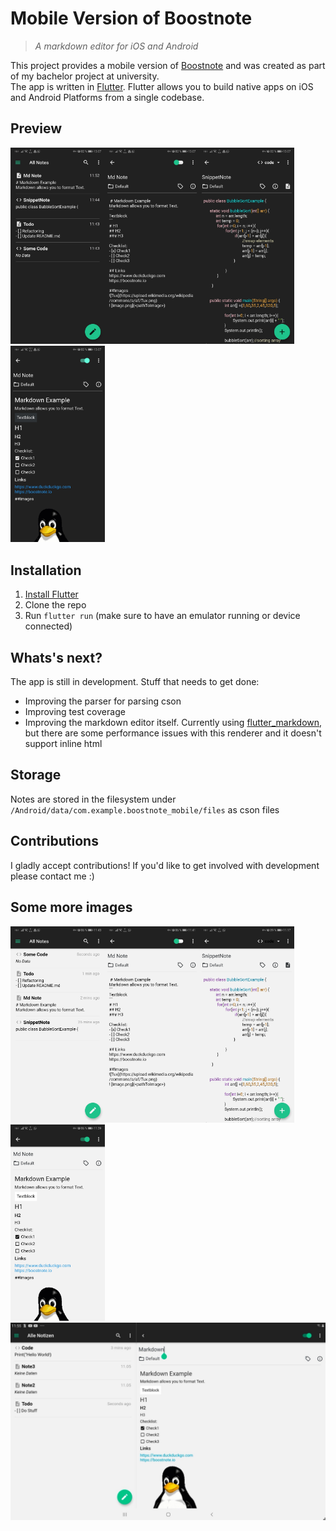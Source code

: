 # Mobile Version of Boostnote

> *A markdown editor for iOS and Android*    

This project provides a mobile version of [Boostnote](https://github.com/BoostIO/Boostnote) and was created as part of my bachelor project at university.  
The app is written in [Flutter](https://flutter.io). Flutter allows you to build native apps on iOS and Android Platforms from a single codebase.

## Preview
<img align="left" src="/imagesApp/NoteOverviewBlack.jpeg" width="30%">
<img src="/imagesApp/CodeBlack.jpeg" width="30%">
<img align="left" src="/imagesApp/NoteEditorBlack.jpeg" width="30%">
<img src="/imagesApp/NotePrevBlack.jpeg" width="30%">


## Installation

1. [Install Flutter](https://flutter.dev/docs/get-started/install)
2. Clone the repo 
3. Run `flutter run` (make sure to have an emulator running or device connected)

## Whats's next?
The app is still in development. Stuff that needs to get done:  
- Improving the parser for parsing cson
- Improving test coverage
- Improving the markdown editor itself. Currently using [flutter_markdown](https://github.com/flutter/flutter_markdown), but there are some performance issues with this renderer and it doesn't support inline html

## Storage
Notes are stored in the filesystem under `/Android/data/com.example.boostnote_mobile/files` as cson files

## Contributions
I gladly accept contributions! If you'd like to get involved with development please contact me :)

## Some more images
<img align="left" src="/imagesApp/NoteOverview.jpeg" width="30%">
<img src="/imagesApp/CodeSnippet.jpeg" width="30%">
<img align="left" src="/imagesApp/NoteEditor.jpeg" width="30%">
<img src="/imagesApp/NotePrev.jpeg" width="30%">
<img src="/imagesApp/Tablet.jpeg" >
